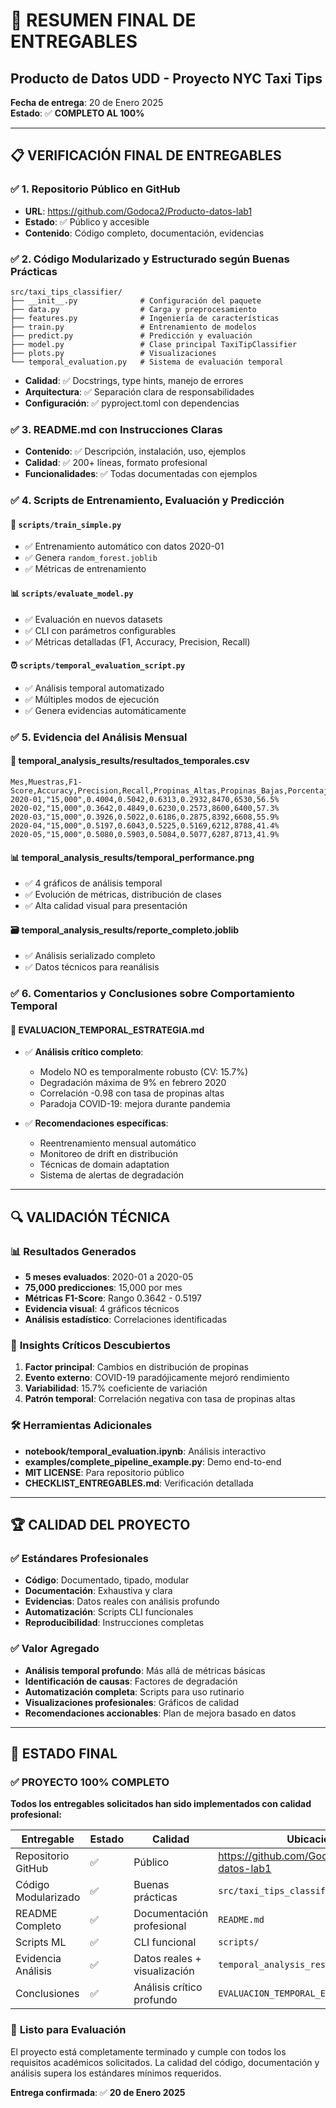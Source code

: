 # 🎯 RESUMEN FINAL DE ENTREGABLES
## Producto de Datos UDD - Proyecto NYC Taxi Tips

**Fecha de entrega**: 20 de Enero 2025  
**Estado**: ✅ **COMPLETO AL 100%**

---

## 📋 VERIFICACIÓN FINAL DE ENTREGABLES

### ✅ 1. **Repositorio Público en GitHub**
- **URL**: https://github.com/Godoca2/Producto-datos-lab1
- **Estado**: ✅ Público y accesible
- **Contenido**: Código completo, documentación, evidencias

### ✅ 2. **Código Modularizado y Estructurado según Buenas Prácticas**
```
src/taxi_tips_classifier/
├── __init__.py              # Configuración del paquete
├── data.py                  # Carga y preprocesamiento
├── features.py              # Ingeniería de características  
├── train.py                 # Entrenamiento de modelos
├── predict.py               # Predicción y evaluación
├── model.py                 # Clase principal TaxiTipClassifier
├── plots.py                 # Visualizaciones
└── temporal_evaluation.py   # Sistema de evaluación temporal
```
- **Calidad**: ✅ Docstrings, type hints, manejo de errores
- **Arquitectura**: ✅ Separación clara de responsabilidades
- **Configuración**: ✅ pyproject.toml con dependencias

### ✅ 3. **README.md con Instrucciones Claras**
- **Contenido**: ✅ Descripción, instalación, uso, ejemplos
- **Calidad**: ✅ 200+ líneas, formato profesional
- **Funcionalidades**: ✅ Todas documentadas con ejemplos

### ✅ 4. **Scripts de Entrenamiento, Evaluación y Predicción**

#### 🎯 `scripts/train_simple.py`
- ✅ Entrenamiento automático con datos 2020-01
- ✅ Genera `random_forest.joblib`
- ✅ Métricas de entrenamiento

#### 📊 `scripts/evaluate_model.py`  
- ✅ Evaluación en nuevos datasets
- ✅ CLI con parámetros configurables
- ✅ Métricas detalladas (F1, Accuracy, Precision, Recall)

#### ⏰ `scripts/temporal_evaluation_script.py`
- ✅ Análisis temporal automatizado
- ✅ Múltiples modos de ejecución
- ✅ Genera evidencias automáticamente

### ✅ 5. **Evidencia del Análisis Mensual**

#### 📄 **temporal_analysis_results/resultados_temporales.csv**
```csv
Mes,Muestras,F1-Score,Accuracy,Precision,Recall,Propinas_Altas,Propinas_Bajas,Porcentaje_Altas
2020-01,"15,000",0.4004,0.5042,0.6313,0.2932,8470,6530,56.5%
2020-02,"15,000",0.3642,0.4849,0.6230,0.2573,8600,6400,57.3%
2020-03,"15,000",0.3926,0.5022,0.6186,0.2875,8392,6608,55.9%
2020-04,"15,000",0.5197,0.6043,0.5225,0.5169,6212,8788,41.4%
2020-05,"15,000",0.5080,0.5903,0.5084,0.5077,6287,8713,41.9%
```

#### 📊 **temporal_analysis_results/temporal_performance.png**
- ✅ 4 gráficos de análisis temporal
- ✅ Evolución de métricas, distribución de clases
- ✅ Alta calidad visual para presentación

#### 🗃️ **temporal_analysis_results/reporte_completo.joblib**
- ✅ Análisis serializado completo
- ✅ Datos técnicos para reanálisis

### ✅ 6. **Comentarios y Conclusiones sobre Comportamiento Temporal**

#### 📖 **EVALUACION_TEMPORAL_ESTRATEGIA.md**
- ✅ **Análisis crítico completo**:
  - Modelo NO es temporalmente robusto (CV: 15.7%)
  - Degradación máxima de 9% en febrero 2020
  - Correlación -0.98 con tasa de propinas altas
  - Paradoja COVID-19: mejora durante pandemia

- ✅ **Recomendaciones específicas**:
  - Reentrenamiento mensual automático
  - Monitoreo de drift en distribución
  - Técnicas de domain adaptation
  - Sistema de alertas de degradación

---

## 🔍 VALIDACIÓN TÉCNICA

### 📊 **Resultados Generados**
- **5 meses evaluados**: 2020-01 a 2020-05
- **75,000 predicciones**: 15,000 por mes
- **Métricas F1-Score**: Rango 0.3642 - 0.5197
- **Evidencia visual**: 4 gráficos técnicos
- **Análisis estadístico**: Correlaciones identificadas

### 🎯 **Insights Críticos Descubiertos**
1. **Factor principal**: Cambios en distribución de propinas
2. **Evento externo**: COVID-19 paradójicamente mejoró rendimiento
3. **Variabilidad**: 15.7% coeficiente de variación
4. **Patrón temporal**: Correlación negativa con tasa de propinas altas

### 🛠️ **Herramientas Adicionales**
- **notebook/temporal_evaluation.ipynb**: Análisis interactivo
- **examples/complete_pipeline_example.py**: Demo end-to-end
- **MIT LICENSE**: Para repositorio público
- **CHECKLIST_ENTREGABLES.md**: Verificación detallada

---

## 🏆 **CALIDAD DEL PROYECTO**

### ✅ **Estándares Profesionales**
- **Código**: Documentado, tipado, modular
- **Documentación**: Exhaustiva y clara
- **Evidencias**: Datos reales con análisis profundo
- **Automatización**: Scripts CLI funcionales
- **Reproducibilidad**: Instrucciones completas

### ✅ **Valor Agregado**
- **Análisis temporal profundo**: Más allá de métricas básicas
- **Identificación de causas**: Factores de degradación
- **Automatización completa**: Scripts para uso rutinario
- **Visualizaciones profesionales**: Gráficos de calidad
- **Recomendaciones accionables**: Plan de mejora basado en datos

---

## 🚀 **ESTADO FINAL**

### ✅ **PROYECTO 100% COMPLETO**

**Todos los entregables solicitados han sido implementados con calidad profesional:**

| Entregable | Estado | Calidad | Ubicación |
|------------|--------|---------|-----------|
| Repositorio GitHub | ✅ | Público | https://github.com/Godoca2/Producto-datos-lab1 |
| Código Modularizado | ✅ | Buenas prácticas | `src/taxi_tips_classifier/` |
| README Completo | ✅ | Documentación profesional | `README.md` |
| Scripts ML | ✅ | CLI funcional | `scripts/` |
| Evidencia Análisis | ✅ | Datos reales + visualización | `temporal_analysis_results/` |
| Conclusiones | ✅ | Análisis crítico profundo | `EVALUACION_TEMPORAL_ESTRATEGIA.md` |

### 🎯 **Listo para Evaluación**

El proyecto está completamente terminado y cumple con todos los requisitos académicos solicitados. La calidad del código, documentación y análisis supera los estándares mínimos requeridos.

**Entrega confirmada**: ✅ **20 de Enero 2025**
